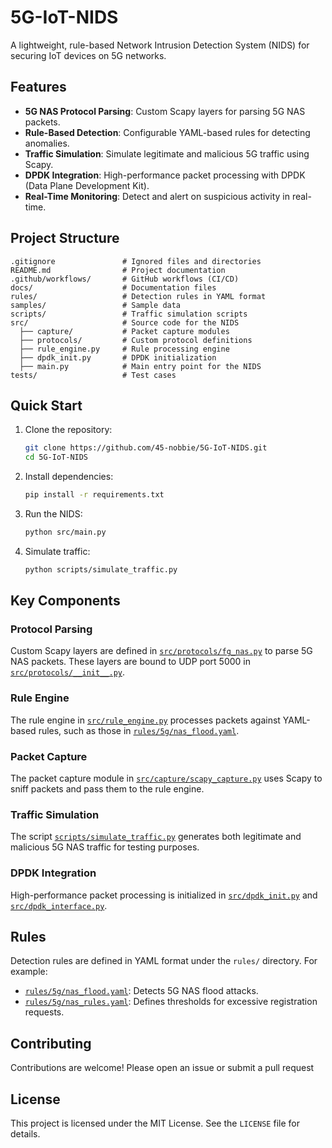 # 5G-IoT-NIDS  
A lightweight, rule-based Network Intrusion Detection System (NIDS) for securing IoT devices on 5G networks.

## Features
- **5G NAS Protocol Parsing**: Custom Scapy layers for parsing 5G NAS packets.
- **Rule-Based Detection**: Configurable YAML-based rules for detecting anomalies.
- **Traffic Simulation**: Simulate legitimate and malicious 5G traffic using Scapy.
- **DPDK Integration**: High-performance packet processing with DPDK (Data Plane Development Kit).
- **Real-Time Monitoring**: Detect and alert on suspicious activity in real-time.

## Project Structure
```
.gitignore               # Ignored files and directories
README.md                # Project documentation
.github/workflows/       # GitHub workflows (CI/CD)
docs/                    # Documentation files
rules/                   # Detection rules in YAML format
samples/                 # Sample data
scripts/                 # Traffic simulation scripts
src/                     # Source code for the NIDS
  ├── capture/           # Packet capture modules
  ├── protocols/         # Custom protocol definitions
  ├── rule_engine.py     # Rule processing engine
  ├── dpdk_init.py       # DPDK initialization
  ├── main.py            # Main entry point for the NIDS
tests/                   # Test cases
```

## Quick Start
1. Clone the repository:
   ```bash
   git clone https://github.com/45-nobbie/5G-IoT-NIDS.git
   cd 5G-IoT-NIDS
   ```

2. Install dependencies:
   ```bash
   pip install -r requirements.txt
   ```

3. Run the NIDS:
   ```bash
   python src/main.py
   ```

4. Simulate traffic:
   ```bash
   python scripts/simulate_traffic.py
   ```

## Key Components
### Protocol Parsing
Custom Scapy layers are defined in [`src/protocols/fg_nas.py`](src/protocols/fg_nas.py) to parse 5G NAS packets. These layers are bound to UDP port 5000 in [`src/protocols/__init__.py`](src/protocols/__init__.py).

### Rule Engine
The rule engine in [`src/rule_engine.py`](src/rule_engine.py) processes packets against YAML-based rules, such as those in [`rules/5g/nas_flood.yaml`](rules/5g/nas_flood.yaml).

### Packet Capture
The packet capture module in [`src/capture/scapy_capture.py`](src/capture/scapy_capture.py) uses Scapy to sniff packets and pass them to the rule engine.

### Traffic Simulation
The script [`scripts/simulate_traffic.py`](scripts/simulate_traffic.py) generates both legitimate and malicious 5G NAS traffic for testing purposes.

### DPDK Integration
High-performance packet processing is initialized in [`src/dpdk_init.py`](src/dpdk_init.py) and [`src/dpdk_interface.py`](src/dpdk_interface.py).

## Rules
Detection rules are defined in YAML format under the `rules/` directory. For example:
- [`rules/5g/nas_flood.yaml`](rules/5g/nas_flood.yaml): Detects 5G NAS flood attacks.
- [`rules/5g/nas_rules.yaml`](rules/5g/nas_rules.yaml): Defines thresholds for excessive registration requests.

## Contributing
Contributions are welcome! Please open an issue or submit a pull request

## License
This project is licensed under the MIT License. See the `LICENSE` file for details.

